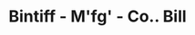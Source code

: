 ---
doi: 10.7916/D8ZW2XXQ
date_other: '1900'
date_other_textual: 1900-1909
form: printed ephemera
genre:
- Invoices
name:
- Bintiff - M'fg' - Co.
object_in_context_url: https://biggert.cul.columbia.edu/items/view/ave_biggert_00642
subject_hierarchical_geographic:
- Minneapolis, Minnesota, United States
subject_name:
- Bintiff - M'fg' - Co.
title: Bintiff - M'fg' - Co.. Bill
sort_title: Bintiff - M'fg' - Co.. Bill
call_number: ave_biggert_00642
coordinates:
- 44.983333333333334,-93.26666666666667
pid: ave_biggert_00642
identifiers: ave_biggert_00642
canvas_id: ldpd:395914
permalink: "/items/ave_biggert_00642/"
layout: iiif-image-page
---